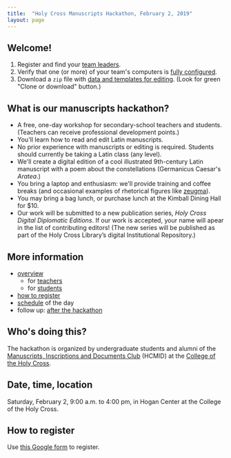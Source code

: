 ```yaml
---
title:  "Holy Cross Manuscripts Hackathon, February 2, 2019"
layout: page
---
```



## Welcome!

1.  Register and find your [team leaders](teamleaders).
2.  Verify that one (or more) of your team's computers  is [fully configured](preparation).
2.  Download a `zip` file with [data and templates for editing](https://github.com/HCMID/hackathon2019-template).  (Look for green "Clone or download" button.)

## What is our manuscripts hackathon?

-   A free, one-day workshop for secondary-school teachers and students.  (Teachers can receive professional development points.)
-   You'll learn how to read and edit Latin manuscripts.
-   No prior experience with manuscripts or editing is required. Students should currently be taking a Latin class (any level).
-   We'll create a digital edition of a cool illustrated 9th-century Latin  manuscript with a poem about the constellations (Germanicus Caesar's *Aratea*.)
- You bring a laptop and enthusiasm: we'll provide training and coffee breaks (and occasional examples of rhetorical figures like [zeugma](http://examples.yourdictionary.com/examples-of-zeugma.html)).
-  You may bring a bag lunch, or purchase lunch at the Kimball Dining Hall for $10.
-  Our work will be submitted to a new publication series, *Holy Cross Digital Diplomatic  Editions*.  If our work is accepted, your name will apear in the list of contributing editors!  (The new series will be published as part of the Holy Cross Library’s digital Institutional Repository.)



## More information

-   [overview](overview)
    -   for [teachers](teachers)
    -   for [students](students)
-   [how to register](registration)
-   [schedule](schedule) of the day
-   follow up: [after the hackathon](followup)




## Who's doing this?

The hackathon is organized by undergraduate students and alumni of the [Manuscripts, Inscriptions and Documents Club](http://hcmid.github.io/) (HCMID) at the [College of the Holy Cross](https://www.holycross.edu/).

## Date, time, location

Saturday, February 2, 9:00 a.m. to 4:00 pm, in Hogan Center at the College of the Holy Cross.


## How to register

Use [this Google form](https://goo.gl/forms/bNGXMRCcYQ2vSXbh2) to register.
